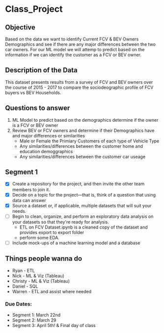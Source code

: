 # Class_Project

## Objective
Based on the data we want to identify Current FCV & BEV Owners Demographics and see if there are any major differences between the two car owners.
For our ML model we will attemp to predict based on the information if we can identify the customer as a FCV or BEV owner.

## Description of the Data
This dataset presents results from a survey of FCV and BEV owners over the course of 2015 - 2017 to compare the sociodeographic profile of FCV buyers vs BEV Households.

## Questions to answer
1. ML Model to predict based on the demographics determine if the owner is a FCV or BEV owner
2. Review BEV or FCV owners and determine if their Demographics have and major differences or similarities
    -  Male or Female the Primiary Customers of each type of Vehicle Type
    - Any similarities/differences between the customer home and education demoggraphics
    - Any similarities/differences between the customer car useage
    

## Segment 1
- [x] Create a repository for the project, and then invite the other team members to join it.
- [x] Decide on a topic for the project—that is, think of a question that using data can answer
- [x] Source a dataset or, if applicable, multiple datasets that will suit your needs.
- [ ] Begin to clean, organize, and perform an exploratory data analysis on your datasets so that they're ready for analysis.
  - ETL on FCV Dataset.ipynb is a cleaned copy of the dataset and provides export to export folder
  - perform some EDA.
- [ ] Include mock-ups of a machine learning model and a database

## Things people wanna do
 - Ryan - ETL
 - Nick - ML & Viz (Tableau)
 - Christy - ML & Viz (Tableau)
 - Daniel - SQL
 - Warren - ETL and assist where needed

### Due Dates: 
 - Segment 1: March 22nd 
 - Segment 2: March 29
 - Segment 3: April 5th! & Final day of class
